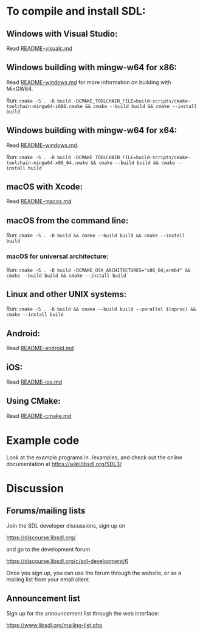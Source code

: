# To compile and install SDL:

##  Windows with Visual Studio:

Read [README-visualc.md](docs/README-visualc.md)

## Windows building with mingw-w64 for x86:

Read [README-windows.md](docs/README-windows.md) for more information on building with MinGW64.

Run: `cmake -S . -B build -DCMAKE_TOOLCHAIN_FILE=build-scripts/cmake-toolchain-mingw64-i686.cmake && cmake --build build && cmake --install build`

## Windows building with mingw-w64 for x64:

Read [README-windows.md](docs/README-windows.md).

Run: `cmake -S . -B build -DCMAKE_TOOLCHAIN_FILE=build-scripts/cmake-toolchain-mingw64-x86_64.cmake && cmake --build build && cmake --install build`

## macOS with Xcode:

Read [README-macos.md](docs/README-macos.md)

## macOS from the command line:

Run: `cmake -S . -B build && cmake --build build && cmake --install build`

### macOS for universal architecture:

Run: `cmake -S . -B build -DCMAKE_OSX_ARCHITECTURES="x86_64;arm64" && cmake --build build && cmake --install build`

## Linux and other UNIX systems:

Run: `cmake -S . -B build && cmake --build build --parallel $(nproc) && cmake --install build`

## Android:

Read [README-android.md](docs/README-android.md)

## iOS:

Read [README-ios.md](docs/README-ios.md)

## Using CMake:

Read [README-cmake.md](docs/README-cmake.md)

# Example code

Look at the example programs in ./examples, and check out the online
documentation at https://wiki.libsdl.org/SDL3/

# Discussion

## Forums/mailing lists

Join the SDL developer discussions, sign up on

https://discourse.libsdl.org/

and go to the development forum

https://discourse.libsdl.org/c/sdl-development/6

Once you sign up, you can use the forum through the website, or as a mailing
list from your email client.

## Announcement list

Sign up for the announcement list through the web interface:

https://www.libsdl.org/mailing-list.php

